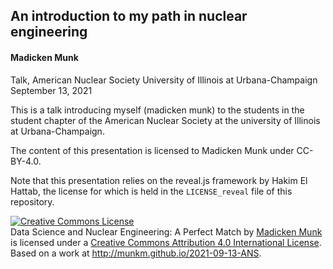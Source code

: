 ## An introduction to my path in nuclear engineering
#### Madicken Munk

Talk, American Nuclear Society
University of Illinois at Urbana-Champaign
September 13, 2021

This is a talk introducing myself (madicken munk) to the students in the
student chapter of the American Nuclear Society at the 
university of Illinois at Urbana-Champaign.

The content of this presentation is licensed to Madicken Munk under CC-BY-4.0.

Note that this presentation relies on the reveal.js framework by Hakim El
Hattab, the license for which is held in the `LICENSE_reveal` file of this
repository.

<a rel="license" href="http://creativecommons.org/licenses/by/4.0/"><img alt="Creative Commons License" style="border-width:0" src="https://i.creativecommons.org/l/by/4.0/88x31.png" /></a><br /><span xmlns:dct="http://purl.org/dc/terms/" property="dct:title">Data Science and Nuclear Engineering: A Perfect Match</span> by <a xmlns:cc="http://creativecommons.org/ns#" href="http://munkm.github.io" property="cc:attributionName" rel="cc:attributionURL">Madicken Munk</a> is licensed under a <a rel="license" href="http://creativecommons.org/licenses/by/4.0/">Creative Commons Attribution 4.0 International License</a>.<br />Based on a work at <a xmlns:dct="http://purl.org/dc/terms/" href="http://munkm.github.io/2021-09-13-ANS" rel="dct:source">http://munkm.github.io/2021-09-13-ANS</a>.
